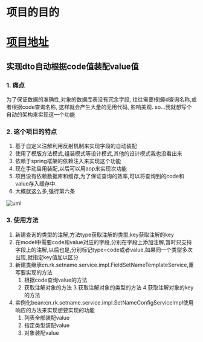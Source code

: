 # 项目的目的
 # [项目地址](https://github.com/rensuperk/frameworksetName)
  ## 实现dto自动根据code值装配value值
  ### 1. 痛点
为了保证数据的准确性,对象的数据库表没有冗余字段,
往往需要根据id查询名称,或者根据code查询名称,
这样就会产生大量的无用代码,
影响美观.
so...我就想写个自动的架构来实现这一个功能
  ### 2. 这个项目的特点
1. 基于自定义注解利用反射机制来实现字段的自动装配
2. 使用了模版方法模式,组装模式等设计模式,其他的设计模式我也没看出来
3. 依赖于spring框架的依赖注入来实现这个功能
4. 现在手动启用装配,以后可以用aop来实现次功能
5. 项目没有依赖数据库和缓存,为了保证查询的效率,可以将查询到的code和value存入缓存中.
6. 大概就这么多,强行第六条

![uml](http://upload-images.jianshu.io/upload_images/5116036-f38d9877656812c2.png?imageMogr2/auto-orient/strip%7CimageView2/2/w/1240)
    
### 3. 使用方法
1. 新建查询的类型的注解,方法type获取注解的类型,key获取注解的key
2. 在model中需要code和value对应的字段,分别在字段上添加注解,暂时只支持字段上的注解,以后也是,分别标记type=code或者value,如果同一个类型多次出现,就指定key值加以区分
3. 新建类继承cn.rk.setname.service.impl.FieldSetNameTemplateService,重写要实现的方法
    1. 根据code查询value的方法
    2. 获取注解对象的方法
    3.获取注解对象的类型的方法
    4.获取注解对象的key的方法
4. 实例化bean:cn.rk.setname.service.impl.SetNameConfigServiceImpl使用响应的方法来实现想要实现的功能
    1. 列表全部装配value
    2. 指定类型装配value
    3. 对象装配value